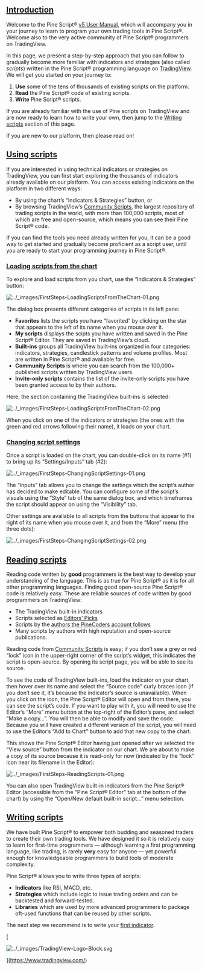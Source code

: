 [Introduction](#id1)
-------------------------------------------------------------------

Welcome to the Pine Script® [v5 User Manual](https://www.tradingview.com/pine-script-docs/en/v5/index.html), which will accompany you in your journey to learn to program your own trading tools in Pine Script®. Welcome also to the very active community of Pine Script® programmers on TradingView.

In this page, we present a step-by-step approach that you can follow to gradually become more familiar with indicators and strategies (also called _scripts_) written in the Pine Script® programming language on [TradingView](https://www.tradingview.com/). We will get you started on your journey to:

1.  **Use** some of the tens of thousands of existing scripts on the platform.
2.  **Read** the Pine Script® code of existing scripts.
3.  **Write** Pine Script® scripts.

If you are already familiar with the use of Pine scripts on TradingView and are now ready to learn how to write your own, then jump to the [Writing scripts](#pagefirstindicator-writingscripts) section of this page.

If you are new to our platform, then please read on!

[Using scripts](#id2)
---------------------------------------------------------------------

If you are interested in using technical indicators or strategies on TradingView, you can first start exploring the thousands of indicators already available on our platform. You can access existing indicators on the platform in two different ways:

*   By using the chart’s “Indicators & Strategies” button, or
*   By browsing TradingView’s [Community Scripts](https://www.tradingview.com/scripts/), the largest repository of trading scripts in the world, with more than 100,000 scripts, most of which are free and open-source, which means you can see their Pine Script® code.

If you can find the tools you need already written for you, it can be a good way to get started and gradually become proficient as a script user, until you are ready to start your programming journey in Pine Script®.

### [Loading scripts from the chart](#id3)

To explore and load scripts from you chart, use the “Indicators & Strategies” button:

![../_images/FirstSteps-LoadingScriptsFromTheChart-01.png](https://tradingview.com/pine-script-docs/en/v5/_images/FirstSteps-LoadingScriptsFromTheChart-01.png)

The dialog box presents different categories of scripts in its left pane:

*   **Favorites** lists the scripts you have “favorited” by clicking on the star that appears to the left of its name when you mouse over it.
*   **My scripts** displays the scipts you have written and saved in the Pine Script® Editor. They are saved in TradingView’s cloud.
*   **Built-ins** groups all TradingVIew built-ins organized in four categories: indicators, strategies, candlestick patterns and volume profiles. Most are written in Pine Script® and available for free.
*   **Community Scripts** is where you can search from the 100,000+ published scripts written by TradingView users.
*   **Invite-only scripts** contains the list of the invite-only scripts you have been granted access to by their authors.

Here, the section containing the TradingView built-ins is selected:

![../_images/FirstSteps-LoadingScriptsFromTheChart-02.png](https://tradingview.com/pine-script-docs/en/v5/_images/FirstSteps-LoadingScriptsFromTheChart-02.png)

When you click on one of the indicators or strategies (the ones with the green and red arrows following their name), it loads on your chart.

### [Changing script settings](#id5)

Once a script is loaded on the chart, you can double-click on its name (#1) to bring up its “Settings/Inputs” tab (#2):

![../_images/FirstSteps-ChangingScriptSettings-01.png](https://tradingview.com/pine-script-docs/en/v5/_images/FirstSteps-ChangingScriptSettings-01.png)

The “Inputs” tab allows you to change the settings which the script’s author has decided to make editable. You can configure some of the script’s visuals using the “Style” tab of the same dialog box, and which timeframes the script should appear on using the “Visibility” tab.

Other settings are available to all scripts from the buttons that appear to the right of its name when you mouse over it, and from the “More” menu (the three dots):

![../_images/FirstSteps-ChangingScriptSettings-02.png](https://tradingview.com/pine-script-docs/en/v5/_images/FirstSteps-ChangingScriptSettings-02.png)

[Reading scripts](#id6)
-------------------------------------------------------------------------

Reading code written by **good** programmers is the best way to develop your understanding of the language. This is as true for Pine Script® as it is for all other programming languages. Finding good open-source Pine Script® code is relatively easy. These are reliable sources of code written by good programmers on TradingView:

*   The TradingView built-in indicators
*   Scripts selected as [Editors’ Picks](https://www.tradingview.com/scripts/editors-picks/)
*   Scripts by the [authors the PineCoders account follows](https://www.tradingview.com/u/PineCoders/#following-people)
*   Many scripts by authors with high reputation and open-source publications.

Reading code from [Community Scripts](https://www.tradingview.com/scripts/) is easy; if you don’t see a grey or red “lock” icon in the upper-right corner of the script’s widget, this indicates the script is open-source. By opening its script page, you will be able to see its source.

To see the code of TradingView built-ins, load the indicator on your chart, then hover over its name and select the “Source code” curly braces icon (if you don’t see it, it’s because the indicator’s source is unavailable). When you click on the icon, the Pine Script® Editor will open and from there, you can see the script’s code. If you want to play with it, you will need to use the Editor’s “More” menu button at the top-right of the Editor’s pane, and select “Make a copy…”. You will then be able to modify and save the code. Because you will have created a different version of the script, you will need to use the Editor’s “Add to Chart” button to add that new copy to the chart.

This shows the Pine Script® Editor having just opened after we selected the “View source” button from the indicator on our chart. We are about to make a copy of its source because it is read-only for now (indicated by the “lock” icon near its filename in the Editor):

![../_images/FirstSteps-ReadingScripts-01.png](https://tradingview.com/pine-script-docs/en/v5/_images/FirstSteps-ReadingScripts-01.png)

You can also open TradingView built-in indicators from the Pine Script® Editor (accessible from the “Pine Script® Editor” tab at the bottom of the chart) by using the “Open/New default built-in script…” menu selection.

[Writing scripts](#id7)
-------------------------------------------------------------------------

We have built Pine Script® to empower both budding and seasoned traders to create their own trading tools. We have designed it so it is relatively easy to learn for first-time programmers — although learning a first programming language, like trading, is rarely **very** easy for anyone — yet powerful enough for knowledgeable programmers to build tools of moderate complexity.

Pine Script® allows you to write three types of scripts:

*   **Indicators** like RSI, MACD, etc.
*   **Strategies** which include logic to issue trading orders and can be backtested and forward-tested.
*   **Libraries** which are used by more advanced programmers to package oft-used functions that can be reused by other scripts.

The next step we recommend is to write your [first indicator](https://tradingview.com/pine-script-docs/en/v5/primer/First_indicator.html#pagefirstindicator).

[

![../_images/TradingView-Logo-Block.svg](https://tradingview.com/pine-script-docs/en/v5/_images/TradingView-Logo-Block.svg)

](https://www.tradingview.com/)